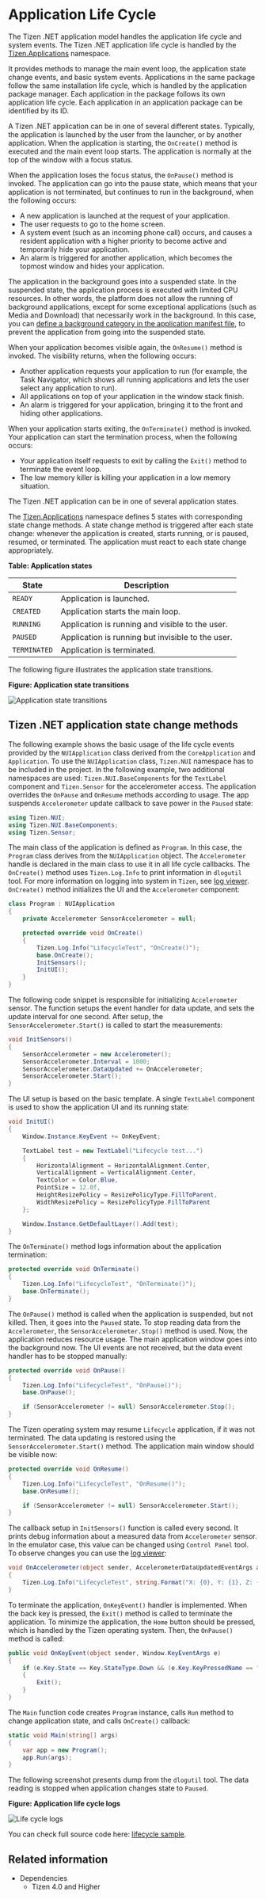 # Application Life Cycle

The Tizen .NET application model handles the application life cycle and system events. The Tizen .NET application life cycle is handled by the [Tizen.Applications](/application/dotnet/api/TizenFX/latest/api/Tizen.Applications.html) namespace.

It provides methods to manage the main event loop, the application state change events, and basic system events. Applications in the same package follow the same installation life cycle, which is handled by the application package manager.
Each application in the package follows its own application life cycle. Each application in an application package can be identified by its ID.

A Tizen .NET application can be in one of several different states.  Typically, the application is launched by the user from the launcher, or by another application. When the application is starting, the `OnCreate()` method is executed and the main event loop starts. The application is normally at the top of the window with a focus status.

When the application loses the focus status, the `OnPause()` method is invoked. The application can go into the pause state, which means that your application is not terminated, but continues to run in the background, when the following occurs:

- A new application is launched at the request of your application.
- The user requests to go to the home screen.
- A system event (such as an incoming phone call) occurs, and causes a resident application with a higher priority to become active and temporarily hide your application.
- An alarm is triggered for another application, which becomes the topmost window and hides your application.

The application in the background goes into a suspended state. In the suspended state, the application process is executed with limited CPU resources. In other words, the platform does not allow the running of background applications, except for some exceptional applications (such as Media and Download) that necessarily work in the background. In this case, you can [define a background category in the application manifest file](./ui-app.md#allow_bg), to prevent the application from going into the suspended state.

When your application becomes visible again, the `OnResume()` method is invoked. The visibility returns, when the following occurs:

- Another application requests your application to run (for example, the Task Navigator, which shows all running applications and lets the user select any application to run).
- All applications on top of your application in the window stack finish.
- An alarm is triggered for your application, bringing it to the front and hiding other applications.

When your application starts exiting, the `OnTerminate()` method is invoked. Your application can start the termination process, when the following occurs:

- Your application itself requests to exit by calling the `Exit()` method to terminate the event loop.
- The low memory killer is killing your application in a low memory situation.

The Tizen .NET application can be in one of several application states.

The [Tizen.Applications](/application/dotnet/api/TizenFX/latest/api/Tizen.Applications.html) namespace defines 5 states with corresponding state change methods. A state change method is triggered after each state change: whenever the application is created, starts running, or is paused, resumed, or terminated. The application must react to each state change appropriately.

**Table: Application states**

| State        | Description                              |
|------------|----------------------------------------|
| `READY`      | Application is launched.                 |
| `CREATED`    | Application starts the main loop.        |
| `RUNNING`    | Application is running and visible to the user. |
| `PAUSED`     | Application is running but invisible to the user. |
| `TERMINATED` | Application is terminated.               |

The following figure illustrates the application state transitions.

**Figure: Application state transitions**

![Application state transitions](./media/application_lifecycle_diagram.png)

<a name="state_change"></a>
## Tizen .NET application state change methods

The following example shows the basic usage of the life cycle events provided by the `NUIApplication` class derived from the `CoreApplication` and `Application`. To use the `NUIApplication` class, `Tizen.NUI` namespace has to be included in the project. In the following example, two additional namespaces are used: `Tizen.NUI.BaseComponents` for the `TextLabel` component and `Tizen.Sensor` for the accelerometer access. The application overrides the `OnPause` and `OnResume` methods according to usage. The app suspends `Accelerometer` update callback to save power in the `Paused` state:

```csharp
using Tizen.NUI;
using Tizen.NUI.BaseComponents;
using Tizen.Sensor;
```

The main class of the application is defined as `Program`. In this case, the `Program` class derives from the `NUIApplication` object. The `Accelerometer` handle is declared in the main class to use it in all life cycle callbacks. The `OnCreate()` method uses `Tizen.Log.Info` to print information in `dlogutil` tool. For more information on logging into system in `Tizen`, see [log viewer](../../../../native/guides/error/system-logs.md#dlogutil). `OnCreate()` method initializes the UI and the `Accelerometer` component:

```csharp
class Program : NUIApplication
{
    private Accelerometer SensorAccelerometer = null;

    protected override void OnCreate()
    {
        Tizen.Log.Info("LifecycleTest", "OnCreate()");
        base.OnCreate();
        InitSensors();
        InitUI();
    }
}
```

The following code snippet is responsible for initializing `Accelerometer` sensor. The function setups the event handler for data update, and sets the update interval for one second. After setup, the `SensorAccelerometer.Start()` is called to start the measurements:

```csharp
void InitSensors()
{
    SensorAccelerometer = new Accelerometer();
    SensorAccelerometer.Interval = 1000;
    SensorAccelerometer.DataUpdated += OnAccelerometer;
    SensorAccelerometer.Start();
}
```

The UI setup is based on the basic template. A single `TextLabel` component is used to show the application UI and its running state:

```csharp
void InitUI()
{
    Window.Instance.KeyEvent += OnKeyEvent;

    TextLabel test = new TextLabel("Lifecycle test...")
    {
        HorizontalAlignment = HorizontalAlignment.Center,
        VerticalAlignment = VerticalAlignment.Center,
        TextColor = Color.Blue,
        PointSize = 12.0f,
        HeightResizePolicy = ResizePolicyType.FillToParent,
        WidthResizePolicy = ResizePolicyType.FillToParent
    };

    Window.Instance.GetDefaultLayer().Add(test);
}
```

The `OnTerminate()` method logs information about the application termination:

```csharp
protected override void OnTerminate()
{
    Tizen.Log.Info("LifecycleTest", "OnTerminate()");
    base.OnTerminate();
}
```

The `OnPause()` method is called when the application is suspended, but not killed. Then, it goes into the `Paused` state. To stop reading data from the `Accelerometer`, the `SensorAccelerometer.Stop()` method is used. Now, the application reduces resource usage. The main application window goes into the background now. The UI events are not received, but the data event handler has to be stopped manually:

```csharp
protected override void OnPause()
{
    Tizen.Log.Info("LifecycleTest", "OnPause()");
    base.OnPause();

    if (SensorAccelerometer != null) SensorAccelerometer.Stop();
}
```

The Tizen operating system may resume `Lifecycle` application, if it was not terminated. The data updating is restored using the `SensorAccelerometer.Start()` method. The application main window should be visible now:

```csharp
protected override void OnResume()
{
    Tizen.Log.Info("LifecycleTest", "OnResume()");
    base.OnResume();

    if (SensorAccelerometer != null) SensorAccelerometer.Start();
}
```

The callback setup in `InitSensors()` function is called every second. It prints debug information about a measured data from `Accelerometer` sensor. In the emulator case, this value can be changed using `Control Panel` tool. To observe changes you can use the [log viewer](../../../../native/guides/error/system-logs.md#dlogutil):

```csharp
void OnAccelerometer(object sender, AccelerometerDataUpdatedEventArgs args)
{
    Tizen.Log.Info("LifecycleTest", string.Format("X: {0}, Y: {1}, Z: {2}", args.X, args.Y, args.Z));
}
```

To terminate the application, `OnKeyEvent()` handler is implemented. When the back key is pressed, the `Exit()` method is called to terminate the application. To minimize the application, the `Home` button should be pressed, which is handled by the Tizen operating system. Then, the `OnPause()` method is called:

```csharp
public void OnKeyEvent(object sender, Window.KeyEventArgs e)
{
    if (e.Key.State == Key.StateType.Down && (e.Key.KeyPressedName == "XF86Back" || e.Key.KeyPressedName == "Escape"))
    {
        Exit();
    }
}
```

The `Main` function code creates `Program` instance, calls `Run` method to change application state, and calls `OnCreate()` callback:

```csharp
static void Main(string[] args)
{
    var app = new Program();
    app.Run(args);
}
```

The following screenshot presents dump from the `dlogutil` tool. The data reading is stopped when application changes state to `Paused`.

**Figure: Application life cycle logs**

![Life cycle logs](./media/application_lifecycle_logs.png)

You can check full source code here: [lifecycle sample](source-code/application_lifecycle.cs).

## Related information
- Dependencies
  - Tizen 4.0 and Higher

